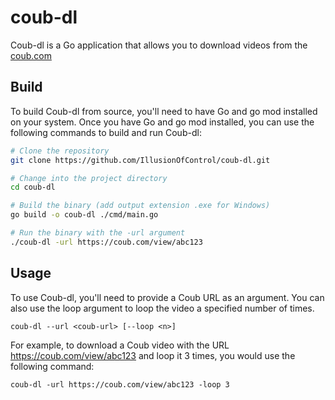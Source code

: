 # coub-dl
Coub-dl is a Go application that allows you to download videos from the [coub.com](coub.com)

## Build
To build Coub-dl from source, you'll need to have Go and go mod installed on your system. Once you have Go and go mod installed, you can use the following commands to build and run Coub-dl:

```bash
# Clone the repository
git clone https://github.com/IllusionOfControl/coub-dl.git

# Change into the project directory
cd coub-dl

# Build the binary (add output extension .exe for Windows)
go build -o coub-dl ./cmd/main.go 

# Run the binary with the -url argument
./coub-dl -url https://coub.com/view/abc123
```

## Usage
To use Coub-dl, you'll need to provide a Coub URL as an argument. You can also use the loop argument to loop the video a specified number of times.

```shell
coub-dl --url <coub-url> [--loop <n>]
```
For example, to download a Coub video with the URL https://coub.com/view/abc123 and loop it 3 times, you would use the following command:

```shell
coub-dl -url https://coub.com/view/abc123 -loop 3
```